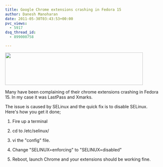 ```yaml
---
title: Google Chrome extensions crashing in Fedora 15
author: Danesh Manoharan
date: 2011-05-30T03:43:53+00:00
pvc_views:
  - 5917
dsq_thread_id:
  - 899000758

---
```

<img loading="lazy" class="alignnone size-medium wp-image-2271" title="chrome-error-f15" src="/wp-content/uploads/2011/05/chrome-error-f15-450x106.png" alt="" width="450" height="106" srcset="/wp-content/uploads/2011/05/chrome-error-f15-450x106.png 450w, /wp-content/uploads/2011/05/chrome-error-f15.png 767w" sizes="(max-width: 450px) 100vw, 450px" />

Many have been complaining of their chrome extensions crashing in Fedora 15. In my case it was LastPass and Xmarks.

The issue is caused by SELinux and the quick fix is to disable SELinux. Here's how you get it done;

1. Fire up a terminal

2. cd to /etc/selinux/

3. vi the "config" file.

4. Change "SELINUX=enforcing" to "SELINUX=disabled"

5. Reboot, launch Chrome and your extensions should be working fine.